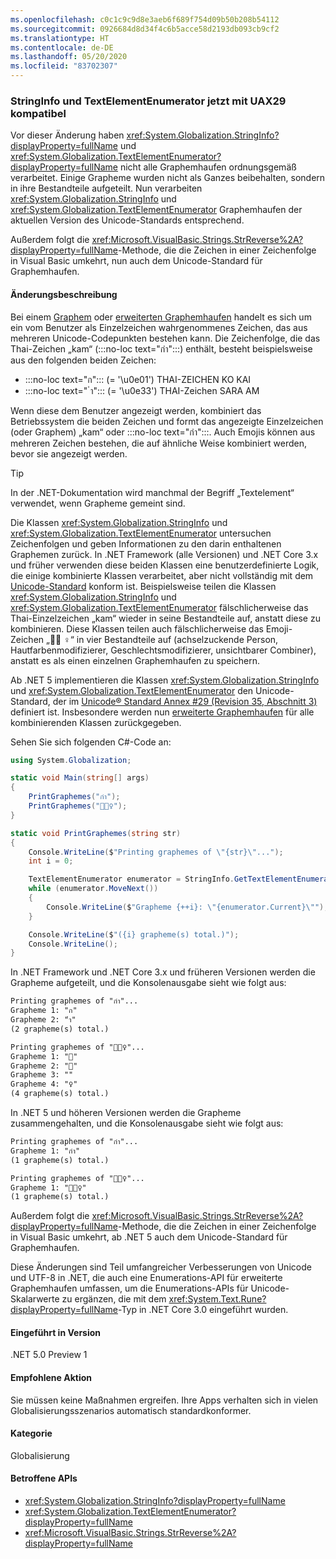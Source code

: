 ```yaml
---
ms.openlocfilehash: c0c1c9c9d8e3aeb6f689f754d09b50b208b54112
ms.sourcegitcommit: 0926684d8d34f4c6b5acce58d2193db093cb9cf2
ms.translationtype: HT
ms.contentlocale: de-DE
ms.lasthandoff: 05/20/2020
ms.locfileid: "83702307"
---
```

### <a name="stringinfo-and-textelementenumerator-are-now-uax29-compliant"></a>StringInfo und TextElementEnumerator jetzt mit UAX29 kompatibel

Vor dieser Änderung haben <xref:System.Globalization.StringInfo?displayProperty=fullName> und <xref:System.Globalization.TextElementEnumerator?displayProperty=fullName> nicht alle Graphemhaufen ordnungsgemäß verarbeitet. Einige Grapheme wurden nicht als Ganzes beibehalten, sondern in ihre Bestandteile aufgeteilt. Nun verarbeiten <xref:System.Globalization.StringInfo> und <xref:System.Globalization.TextElementEnumerator> Graphemhaufen der aktuellen Version des Unicode-Standards entsprechend.

Außerdem folgt die <xref:Microsoft.VisualBasic.Strings.StrReverse%2A?displayProperty=fullName>-Methode, die die Zeichen in einer Zeichenfolge in Visual Basic umkehrt, nun auch dem Unicode-Standard für Graphemhaufen.

#### <a name="change-description"></a>Änderungsbeschreibung

Bei einem [Graphem](https://www.unicode.org/glossary/#grapheme) oder [erweiterten Graphemhaufen](https://www.unicode.org/glossary/#extended_grapheme_cluster) handelt es sich um ein vom Benutzer als Einzelzeichen wahrgenommenes Zeichen, das aus mehreren Unicode-Codepunkten bestehen kann. Die Zeichenfolge, die das Thai-Zeichen „kam“ (:::no-loc text="กำ":::) enthält, besteht beispielsweise aus den folgenden beiden Zeichen:

- :::no-loc text="ก"::: (= '\u0e01') THAI-ZEICHEN KO KAI
- :::no-loc text=" ำ"::: (= '\u0e33') THAI-Zeichen SARA AM

Wenn diese dem Benutzer angezeigt werden, kombiniert das Betriebssystem die beiden Zeichen und formt das angezeigte Einzelzeichen (oder Graphem) „kam“ oder :::no-loc text="กำ":::. Auch Emojis können aus mehreren Zeichen bestehen, die auf ähnliche Weise kombiniert werden, bevor sie angezeigt werden.

> [!TIP]
> In der .NET-Dokumentation wird manchmal der Begriff „Textelement“ verwendet, wenn Grapheme gemeint sind.

Die Klassen <xref:System.Globalization.StringInfo> und <xref:System.Globalization.TextElementEnumerator> untersuchen Zeichenfolgen und geben Informationen zu den darin enthaltenen Graphemen zurück. In .NET Framework (alle Versionen) und .NET Core 3.x und früher verwenden diese beiden Klassen eine benutzerdefinierte Logik, die einige kombinierte Klassen verarbeitet, aber nicht vollständig mit dem [Unicode-Standard](https://www.unicode.org/reports/tr29/tr29-35.html#Grapheme_Cluster_Boundaries) konform ist. Beispielsweise teilen die Klassen <xref:System.Globalization.StringInfo> und <xref:System.Globalization.TextElementEnumerator> fälschlicherweise das Thai-Einzelzeichen „kam“ wieder in seine Bestandteile auf, anstatt diese zu kombinieren. Diese Klassen teilen auch fälschlicherweise das Emoji-Zeichen „🤷🏽 ♀️“ in vier Bestandteile auf (achselzuckende Person, Hautfarbenmodifizierer, Geschlechtsmodifizierer, unsichtbarer Combiner), anstatt es als einen einzelnen Graphemhaufen zu speichern.

Ab .NET 5 implementieren die Klassen <xref:System.Globalization.StringInfo> und <xref:System.Globalization.TextElementEnumerator> den Unicode-Standard, der im [Unicode® Standard Annex \#29 (Revision 35, Abschnitt 3)](https://www.unicode.org/reports/tr29/tr29-35.html) definiert ist. Insbesondere werden nun [erweiterte Graphemhaufen](https://www.unicode.org/glossary/#extended_grapheme_cluster) für alle kombinierenden Klassen zurückgegeben.

Sehen Sie sich folgenden C#-Code an:

```cs
using System.Globalization;

static void Main(string[] args)
{
    PrintGraphemes("กำ");
    PrintGraphemes("🤷🏽‍♀️");
}

static void PrintGraphemes(string str)
{
    Console.WriteLine($"Printing graphemes of \"{str}\"...");
    int i = 0;

    TextElementEnumerator enumerator = StringInfo.GetTextElementEnumerator(str);
    while (enumerator.MoveNext())
    {
        Console.WriteLine($"Grapheme {++i}: \"{enumerator.Current}\"");
    }

    Console.WriteLine($"({i} grapheme(s) total.)");
    Console.WriteLine();
}
```

In .NET Framework und .NET Core 3.x und früheren Versionen werden die Grapheme aufgeteilt, und die Konsolenausgabe sieht wie folgt aus:

```txt
Printing graphemes of "กำ"...
Grapheme 1: "ก"
Grapheme 2: "ำ"
(2 grapheme(s) total.)

Printing graphemes of "🤷🏽‍♀️"...
Grapheme 1: "🤷"
Grapheme 2: "🏽"
Grapheme 3: "‍"
Grapheme 4: "♀️"
(4 grapheme(s) total.)
```

In .NET 5 und höheren Versionen werden die Grapheme zusammengehalten, und die Konsolenausgabe sieht wie folgt aus:

```txt
Printing graphemes of "กำ"...
Grapheme 1: "กำ"
(1 grapheme(s) total.)

Printing graphemes of "🤷🏽‍♀️"...
Grapheme 1: "🤷🏽‍♀️"
(1 grapheme(s) total.)
```

Außerdem folgt die <xref:Microsoft.VisualBasic.Strings.StrReverse%2A?displayProperty=fullName>-Methode, die die Zeichen in einer Zeichenfolge in Visual Basic umkehrt, ab .NET 5 auch dem Unicode-Standard für Graphemhaufen.

Diese Änderungen sind Teil umfangreicher Verbesserungen von Unicode und UTF-8 in .NET, die auch eine Enumerations-API für erweiterte Graphemhaufen umfassen, um die Enumerations-APIs für Unicode-Skalarwerte zu ergänzen, die mit dem <xref:System.Text.Rune?displayProperty=fullName>-Typ in .NET Core 3.0 eingeführt wurden.

#### <a name="version-introduced"></a>Eingeführt in Version

.NET 5.0 Preview 1

#### <a name="recommended-action"></a>Empfohlene Aktion

Sie müssen keine Maßnahmen ergreifen. Ihre Apps verhalten sich in vielen Globalisierungsszenarios automatisch standardkonformer.

#### <a name="category"></a>Kategorie

Globalisierung

#### <a name="affected-apis"></a>Betroffene APIs

- <xref:System.Globalization.StringInfo?displayProperty=fullName>
- <xref:System.Globalization.TextElementEnumerator?displayProperty=fullName>
- <xref:Microsoft.VisualBasic.Strings.StrReverse%2A?displayProperty=fullName>

<!--

#### Affected APIs

- `T:System.Globalization.StringInfo`
- `T:System.Globalization.TextElementEnumerator`
- `Overload:Microsoft.VisualBasic.Strings.StrReverse`

-->
